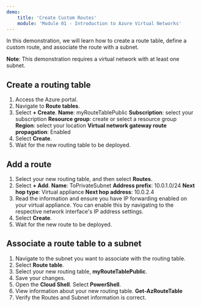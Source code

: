 ```yaml
---
demo:
    title: 'Create Custom Routes'
    module: 'Module 01 - Introduction to Azure Virtual Networks'
---
```

In this demonstration, we will learn how to create a route table, define a custom route, and associate the route with a subnet.

**Note**: This demonstration requires a virtual network with at least one subnet.

## Create a routing table
1. Access the Azure portal.
1. Navigate to **Route tables**.
1. Select **+ Create**.
    **Name**: myRouteTablePublic
    **Subscription**: select your subscription
    **Resource group**: create or select a resource group
    **Region**: select your location
    **Virtual network gateway route propagation**: Enabled
1. Select **Create**.
1. Wait for the new routing table to be deployed.

## Add a route
1. Select your new routing table, and then select **Routes**.
1. Select **+ Add**.
    **Name**: ToPrivateSubnet
    **Address prefix**: 10.0.1.0/24
    **Next hop type**: Virtual appliance
    **Next hop address**: 10.0.2.4
1. Read the information and ensure you have IP forwarding enabled on your virtual appliance. You can enable this by navigating to the respective network interface's IP address settings.
1. Select **Create**.
1. Wait for the new route to be deployed.

## Associate a route table to a subnet
1. Navigate to the subnet you want to associate with the routing table.
1. Select **Route table**.
1. Select your new routing table, **myRouteTablePublic**.
1. Save your changes.
1. Open the **Cloud Shell**. Select **PowerShell**. 
1. View information about your new routing table.
    **Get-AzRouteTable**
1. Verify the Routes and Subnet information is correct.

